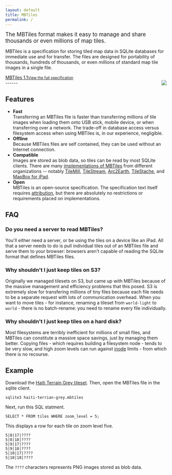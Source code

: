 ```yaml
---
layout: default
title: MBTiles
permalink: /
---
```

<div class='clearfix'>
<div class='col-2' markdown='1'>
<big>The MBTiles format makes it easy to manage and share thousands or even millions of map tiles.</big>

MBTiles is a specification for storing tiled map data in SQLite databases
for immediate use and for transfer. The files are designed for portability
of thousands, hundreds of thousands, or even millions of standard map tile
images in a single file.

<div class='centered'><a class='button' href='http://ds.io/nH1vCM'>MBTiles 1.1<small>View the full specification</small></a></div>
</div>

<img src='{{site.baseurl}}/images/mbtiles.png' class='centered' style='float:right;' />
</div>
------

## Features

<ul class='checklist'>
  <li class='check'><b>Fast</b><br/> Transferring an MBTiles file is faster than transferring millions of tile images when loading them onto USB stick, mobile device, or when transferring over a network. The trade-off in database access versus filesystem access when using MBTiles is, in our experience, negligible.</li>
  <li class='check'><b>Offline</b><br/> Because MBTiles files are self contained, they can be used without an Internet connection.</li>
  <li class='check'><b>Compatible</b><br/> Images are stored as blob data, so tiles can be read by most SQLite clients. There are many <a href='http://ds.io/phCn8G'>implementations of MBTiles</a> from different organizations -- notably <a href='http://tilemill.com'>TileMill</a>, <a href='http://mapbox.com/#/tilestream'>TileStream</a>, <a href='http://www.arc2earth.com/'>Arc2Earth</a>, <a href='http://tilestache.org/'>TileStache</a>, and <a href='http://mapbox.com/ipad'>MapBox for iPad</a>.</li>
  <li class='check'><b>Open</b><br/> MBTiles is an open-source specification. The specification text itself requires <a href='http://ds.io/r8AtMB'>attribution</a>, but there are absolutely no restrictions or requirements placed on implementations.</li>
</ul>

## FAQ

<h3>Do you need a server to read MBTiles?</h3>
<p>You'll either need a server, or be using the tiles on a device like an iPad. All that a
server needs to do is pull individual tiles out of an MBTiles file and serve them to your browser:
browsers aren't capable of reading the SQLite format that defines MBTiles files.</p>
<h3>Why shouldn't I just keep tiles on S3?</h3>
<p>Originally we managed tilesets on S3, but came up with MBTiles because
of the massive management and efficiency problems that this posed. S3 is extremely
slow for transfering millions of tiny files because each file needs to be a separate
request with lots of communication overhead. When you want to move tiles - for instance,
renaming a tileset from <code>world-light</code> to <code>world</code> - there is no
batch-rename: you need to rename every file individually.</p>
<h3>Why shouldn't I just keep tiles on a hard disk?</h3>
<p>Most filesystems are terribly inefficient for millions of small files, and
MBTiles can constitute a massive space savings, just by managing them better.
Copying files - which requires building a filesystem node - tends to be very slow,
and high zoom levels can run against <a href='http://en.wikipedia.org/wiki/Inode'>inode</a>
limits - from which there is no recourse.</p>

## Example
Download the [Haiti Terrain Grey tileset](http://a.tiles.mapbox.com/mapbox/download/haiti-terrain-grey.mbtiles). Then, open the MBTiles file in the sqlite client.

    sqlite3 haiti-terrian-grey.mbtiles

Next, run this SQL statment.

    SELECT * FROM tiles WHERE zoom_level = 5;

This displays a row for each tile on zoom level five.

    5|8|17|????
    5|8|18|????
    5|9|17|????
    5|9|18|????
    5|10|17|????
    5|10|18|????

The `????` characters represents PNG images stored as blob data.

